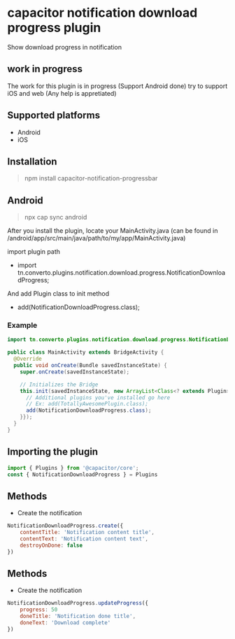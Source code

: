 # capacitor notification download progress plugin

Show download progress in notification

## work in progress

The work for this plugin is in progress (Support Android done) try to support iOS and web (Any help is appretiated)

## Supported platforms

- Android
- iOS

## Installation

> npm install capacitor-notification-progressbar

## Android

> npx cap sync android

After you install the plugin, locate your MainActivity.java (can be found in /android/app/src/main/java/path/to/my/app/MainActivity.java)

import plugin path
- import tn.converto.plugins.notification.download.progress.NotificationDownloadProgress;

And add Plugin class to init method
- add(NotificationDownloadProgress.class);

### Example
```java
import tn.converto.plugins.notification.download.progress.NotificationDownloadProgress;

public class MainActivity extends BridgeActivity {
  @Override
  public void onCreate(Bundle savedInstanceState) {
    super.onCreate(savedInstanceState);

    // Initializes the Bridge
    this.init(savedInstanceState, new ArrayList<Class<? extends Plugin>>() {{
      // Additional plugins you've installed go here
      // Ex: add(TotallyAwesomePlugin.class);
      add(NotificationDownloadProgress.class);
    }});
  }
}
```

## Importing the plugin

```javascript
import { Plugins } from '@capacitor/core';
const { NotificationDownloadProgress } = Plugins
```

## Methods
- Create the notification

```javascript
NotificationDownloadProgress.create({
    contentTitle: 'Notification content title',
    contentText: 'Notification content text',
    destroyOnDone: false
})
```

## Methods
- Create the notification

```javascript
NotificationDownloadProgress.updateProgress({
    progress: 50
    doneTitle: 'Notification done title',
    doneText: 'Download complete'
})
```